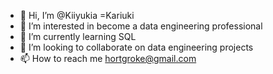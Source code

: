 - 👋 Hi, I’m @Kiiyukia =Kariuki
- 👀 I’m interested in become a data engineering professional
- 🌱 I’m currently learning SQL
- 💞️ I’m looking to collaborate on data engineering projects
- 📫 How to reach me hortgroke@gmail.com

<!---
KiiyukiaKariuki/KiiyukiaKariuki is a ✨ special ✨ repository because its `README.md` (this file) appears on your GitHub profile.
You can click the Preview link to take a look at your changes.
--->
